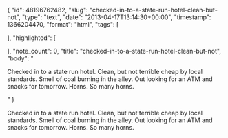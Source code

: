 {
  "id": 48196762482,
  "slug": "checked-in-to-a-state-run-hotel-clean-but-not",
  "type": "text",
  "date": "2013-04-17T13:14:30+00:00",
  "timestamp": 1366204470,
  "format": "html",
  "tags": [

  ],
  "highlighted": [

  ],
  "note_count": 0,
  "title": "checked-in-to-a-state-run-hotel-clean-but-not",
  "body": "<p>Checked in to a state run hotel. Clean, but not terrible cheap by local standards. Smell of coal burning in the alley. Out looking for an ATM and snacks for tomorrow. Horns. So many horns.</p>"
}

<p>Checked in to a state run hotel. Clean, but not terrible cheap by local standards. Smell of coal burning in the alley. Out looking for an ATM and snacks for tomorrow. Horns. So many horns.</p>